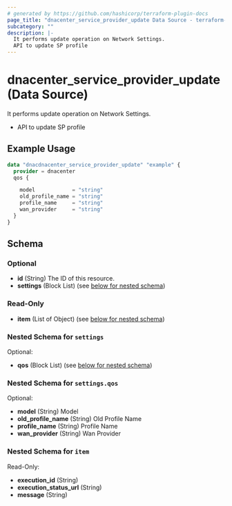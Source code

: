 ```yaml
---
# generated by https://github.com/hashicorp/terraform-plugin-docs
page_title: "dnacenter_service_provider_update Data Source - terraform-provider-dnacenter"
subcategory: ""
description: |-
  It performs update operation on Network Settings.
  API to update SP profile
---
```


# dnacenter_service_provider_update (Data Source)

It performs update operation on Network Settings.

- API to update SP profile

## Example Usage

```terraform
data "dnacdnacenter_service_provider_update" "example" {
  provider = dnacenter
  qos {

    model            = "string"
    old_profile_name = "string"
    profile_name     = "string"
    wan_provider     = "string"
  }
}
```

<!-- schema generated by tfplugindocs -->
## Schema

### Optional

- **id** (String) The ID of this resource.
- **settings** (Block List) (see [below for nested schema](#nestedblock--settings))

### Read-Only

- **item** (List of Object) (see [below for nested schema](#nestedatt--item))

<a id="nestedblock--settings"></a>
### Nested Schema for `settings`

Optional:

- **qos** (Block List) (see [below for nested schema](#nestedblock--settings--qos))

<a id="nestedblock--settings--qos"></a>
### Nested Schema for `settings.qos`

Optional:

- **model** (String) Model
- **old_profile_name** (String) Old Profile Name
- **profile_name** (String) Profile Name
- **wan_provider** (String) Wan Provider



<a id="nestedatt--item"></a>
### Nested Schema for `item`

Read-Only:

- **execution_id** (String)
- **execution_status_url** (String)
- **message** (String)


